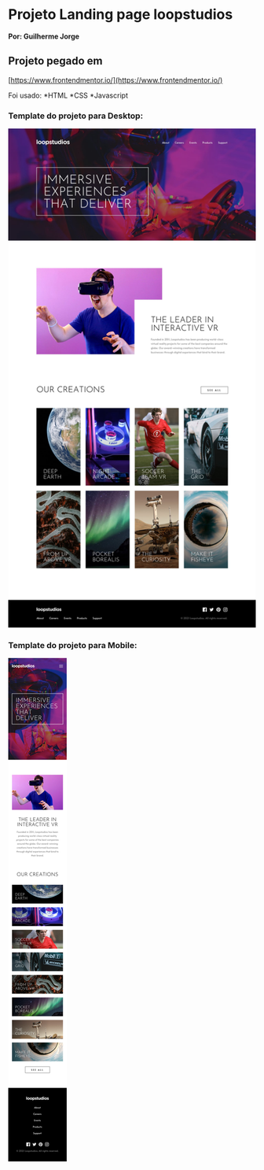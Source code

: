 # Projeto Landing page loopstudios
**Por: Guilherme Jorge**

## Projeto pegado em
[https://www.frontendmentor.io/](https://www.frontendmentor.io/)

Foi usado: 
    *HTML
    *CSS
    *Javascript

### Template do projeto para Desktop:
![Desktop template](design/desktop-design.jpg)

### Template do projeto para Mobile:
![Mobile template](design/mobile-design.jpg)



